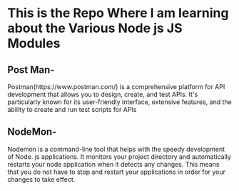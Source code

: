 <h1>This is the Repo Where I am learning about the Various Node js JS Modules</h1>
<h2>Post Man- </h2> <p>   Postman(https://www.postman.com/) is a comprehensive platform for API development that allows you to design, create, and test APIs. It's particularly known for its user-friendly interface, extensive features, and the ability to create and run test scripts for APIs</p>
<h2>NodeMon-</h2>
<p>Nodemon is a command-line tool that helps with the speedy development of Node. js applications. It monitors your project directory and automatically restarts your node application when it detects any changes. This means that you do not have to stop and restart your applications in order for your changes to take effect.</p>
